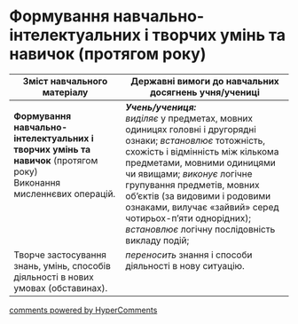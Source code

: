 <div id="hypercomments_widget" class="js-hypercomments-widget invisible"></div>

# Формування навчально-інтелектуальних і творчих умінь та навичок (протягом року) 

<table>
  <tr>
    <td width="40%" align="center"><b>Зміст навчального матеріалу</b></td>
    <td width="60%" align="center"><b>Державні вимоги до навчальних досягнень учня/учениці</b></td>
  </tr>
<tbody>
  <tr>
    <td width="40%" style="vertical-align:top !important;">
    <p><b>Формування навчально-інтелектуальних і творчих умінь та навичок</b> (протягом року)<br>
Виконання мисленнєвих операцій.</td>
    <td width="60%" style="vertical-align:top !important;">
<i><b>Учень/учениця:</b></i><br>
<i>виділяє</i> у предметах, мовних одиницях головні і другорядні ознаки; <i>встановлює</i> тотожність, схожість і відмінність між кількома предметами, мовними одиницями чи явищами; <i>виконує</i> логічне групування предметів, мовних об’єктів (за видовими і родовими ознаками, вилучає «зайвий» серед чотирьох-п’яти однорідних); <i>встановлює</i> логічну послідовність викладу подій;</td>
  </tr>
  <tr>
    <td width="40%" style="vertical-align:top !important;">
Творче застосування знань, умінь, способів діяльності в нових умовах (обставинах).</td>
    <td width="60%" style="vertical-align:top !important;">
<i>переносить</i> знання і способи діяльності в нову ситуацію.</td>
  </tr>
</tbody>
</table>

<div class="js-hypercomments-container">
<a href="http://hypercomments.com" class="hc-link" title="comments widget">comments powered by HyperComments</a>
</div>